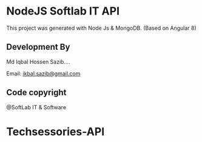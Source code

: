 # NodeJS Softlab IT API

This project was generated with Node Js & MongoDB.
(Based on Angular 8)

## Development By

Md Iqbal Hossen Sazib....

Email: ikbal.sazib@gmail.com

## Code copyright
@SoftLab IT & Software

# Techsessories-API
